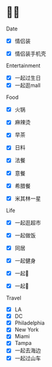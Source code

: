 # 🐒🦊

Date
- [x] 情侣装
- [x] 情侣装手机壳


Entertainment
- [x] 一起过生日
- [x] 一起逛mall

Food
- [x] 火锅
- [x] 麻辣烫
- [x] 早茶
- [x] 日料
- [x] 法餐
- [x] 意餐
- [x] 希腊餐
- [x] 米其林一星


Life
- [x] 一起逛超市
- [x] 一起做饭
- [x] 同居
- [x] 一起健身
- [x] 一起🏸️
- [x] 一起🏀


Travel
- [x] LA
- [x] DC
- [x] Philadelphia
- [x] New York
- [x] Miami
- [x] Tampa
- [x] 一起去海边
- [x] 一起过山车
